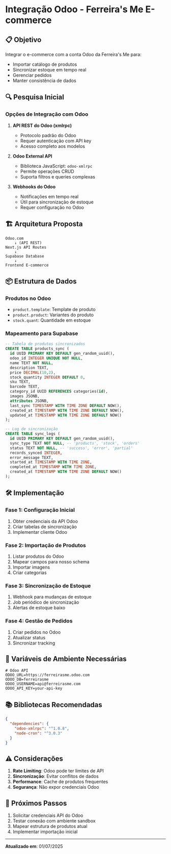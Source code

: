# Integração Odoo - Ferreira's Me E-commerce

## 📋 Objetivo

Integrar o e-commerce com a conta Odoo da Ferreira's Me para:
- Importar catálogo de produtos
- Sincronizar estoque em tempo real
- Gerenciar pedidos
- Manter consistência de dados

## 🔍 Pesquisa Inicial

### Opções de Integração com Odoo

1. **API REST do Odoo (xmlrpc)**
   - Protocolo padrão do Odoo
   - Requer autenticação com API key
   - Acesso completo aos modelos

2. **Odoo External API**
   - Biblioteca JavaScript: `odoo-xmlrpc`
   - Permite operações CRUD
   - Suporta filtros e queries complexas

3. **Webhooks do Odoo**
   - Notificações em tempo real
   - Útil para sincronização de estoque
   - Requer configuração no Odoo

## 🏗️ Arquitetura Proposta

```
Odoo.com
    ↓ (API REST)
Next.js API Routes
    ↓
Supabase Database
    ↓
Frontend E-commerce
```

## 📦 Estrutura de Dados

### Produtos no Odoo
- `product.template`: Template de produto
- `product.product`: Variantes do produto
- `stock.quant`: Quantidade em estoque

### Mapeamento para Supabase
```sql
-- Tabela de produtos sincronizados
CREATE TABLE products_sync (
  id UUID PRIMARY KEY DEFAULT gen_random_uuid(),
  odoo_id INTEGER UNIQUE NOT NULL,
  name TEXT NOT NULL,
  description TEXT,
  price DECIMAL(10,2),
  stock_quantity INTEGER DEFAULT 0,
  sku TEXT,
  barcode TEXT,
  category_id UUID REFERENCES categories(id),
  images JSONB,
  attributes JSONB,
  last_sync TIMESTAMP WITH TIME ZONE DEFAULT NOW(),
  created_at TIMESTAMP WITH TIME ZONE DEFAULT NOW(),
  updated_at TIMESTAMP WITH TIME ZONE DEFAULT NOW()
);

-- Log de sincronização
CREATE TABLE sync_logs (
  id UUID PRIMARY KEY DEFAULT gen_random_uuid(),
  sync_type TEXT NOT NULL, -- 'products', 'stock', 'orders'
  status TEXT NOT NULL, -- 'success', 'error', 'partial'
  records_synced INTEGER,
  error_message TEXT,
  started_at TIMESTAMP WITH TIME ZONE,
  completed_at TIMESTAMP WITH TIME ZONE,
  created_at TIMESTAMP WITH TIME ZONE DEFAULT NOW()
);
```

## 🛠️ Implementação

### Fase 1: Configuração Inicial
1. Obter credenciais da API Odoo
2. Criar tabelas de sincronização
3. Implementar cliente Odoo

### Fase 2: Importação de Produtos
1. Listar produtos do Odoo
2. Mapear campos para nosso schema
3. Importar imagens
4. Criar categorias

### Fase 3: Sincronização de Estoque
1. Webhook para mudanças de estoque
2. Job periódico de sincronização
3. Alertas de estoque baixo

### Fase 4: Gestão de Pedidos
1. Criar pedidos no Odoo
2. Atualizar status
3. Sincronizar tracking

## 🔑 Variáveis de Ambiente Necessárias

```env
# Odoo API
ODOO_URL=https://ferreirasme.odoo.com
ODOO_DB=ferreirasme
ODOO_USERNAME=api@ferreirasme.com
ODOO_API_KEY=your-api-key
```

## 📚 Bibliotecas Recomendadas

```json
{
  "dependencies": {
    "odoo-xmlrpc": "^1.0.8",
    "node-cron": "^3.0.3"
  }
}
```

## ⚠️ Considerações

1. **Rate Limiting**: Odoo pode ter limites de API
2. **Sincronização**: Evitar conflitos de dados
3. **Performance**: Cache de produtos frequentes
4. **Segurança**: Não expor credenciais Odoo

## 🚀 Próximos Passos

1. Solicitar credenciais API do Odoo
2. Testar conexão com ambiente sandbox
3. Mapear estrutura de produtos atual
4. Implementar importação inicial

---

**Atualizado em**: 01/07/2025